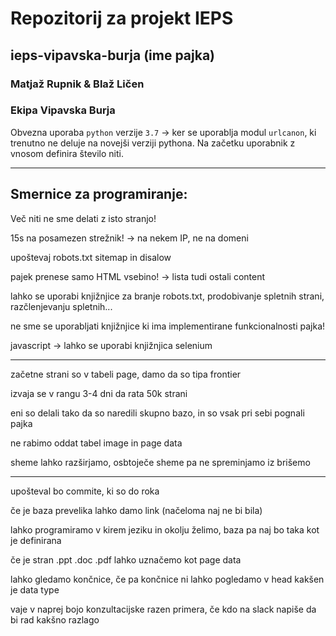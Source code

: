 # Repozitorij za projekt IEPS
## ieps-vipavska-burja (ime pajka)
### Matjaž Rupnik & Blaž Ličen
### Ekipa Vipavska Burja

Obvezna uporaba `python` verzije `3.7` -> ker se uporablja modul `urlcanon`, ki trenutno ne deluje na novejši verziji pythona.
Na začetku uporabnik z vnosom definira število niti.

--------------------------------------------------------------
## Smernice za programiranje:
Več niti ne sme delati z isto stranjo!

15s na posamezen strežnik! -> na nekem IP, ne na domeni

upoštevaj robots.txt
sitemap in disalow

pajek prenese samo HTML vsebino! -> lista tudi ostali content

lahko se uporabi knjižnjice za branje robots.txt, prodobivanje spletnih strani, razčlenjevanju spletnih...

ne sme se uporabljati knjižnjice ki ima implementirane funkcionalnosti pajka!

javascript -> lahko se uporabi knjižnjica selenium

--------------------------------------------------------------

začetne strani so v tabeli page, damo da so tipa frontier

izvaja se v rangu 3-4 dni da rata 50k strani

eni so delali tako da so naredili skupno bazo, in so vsak pri sebi pognali pajka

ne rabimo oddat tabel image in page data

sheme lahko razširjamo, osbtoječe sheme pa ne spreminjamo iz brišemo

--------------------------------------------------------------

upošteval bo commite, ki so do roka

če je baza prevelika lahko damo link (načeloma naj ne bi bila)

lahko programiramo v kirem jeziku in okolju želimo, baza pa naj bo taka kot je definirana

če je stran .ppt .doc .pdf lahko uznačemo kot  page data

lahko gledamo končnice, če pa končnice ni lahko pogledamo v head kakšen je data type

vaje v naprej bojo konzultacijske razen primera, če kdo na slack napiše da bi rad kakšno razlago
